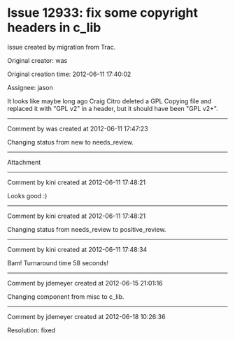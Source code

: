 # Issue 12933: fix some copyright headers in c_lib

Issue created by migration from Trac.

Original creator: was

Original creation time: 2012-06-11 17:40:02

Assignee: jason

It looks like maybe long ago Craig Citro deleted a GPL Copying file and replaced it with "GPL v2" in a header, but it should have been "GPL v2+".  


---

Comment by was created at 2012-06-11 17:47:23

Changing status from new to needs_review.


---

Attachment


---

Comment by kini created at 2012-06-11 17:48:21

Looks good :)


---

Comment by kini created at 2012-06-11 17:48:21

Changing status from needs_review to positive_review.


---

Comment by kini created at 2012-06-11 17:48:34

Bam! Turnaround time 58 seconds!


---

Comment by jdemeyer created at 2012-06-15 21:01:16

Changing component from misc to c_lib.


---

Comment by jdemeyer created at 2012-06-18 10:26:36

Resolution: fixed
